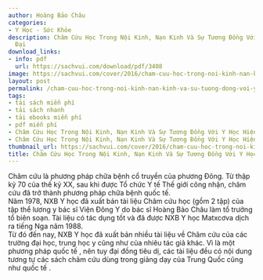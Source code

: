 ```yaml
---
author: Hoàng Bảo Châu
categories:
- Y Học - Sức Khỏe
description: Châm Cứu Học Trong Nội Kinh, Nạn Kinh Và Sự Tương Đồng Với Y Học Hiện
  Đại
download_links:
- info: pdf
  url: https://sachvui.com/download/pdf/3408
image: https://sachvui.com/cover/2016/cham-cuu-hoc-trong-noi-kinh-nan-kinh-va-su-tuong-dong-voi-y-hoc-hien-dai.jpg
layout: post
permalink: /cham-cuu-hoc-trong-noi-kinh-nan-kinh-va-su-tuong-dong-voi-y-hoc-hien-dai.html
tags:
- tải sách miễn phí
- tải sách nhanh
- tải ebooks miễn phí
- pdf miễn phí
- Châm Cứu Học Trong Nội Kinh, Nạn Kinh Và Sự Tương Đồng Với Y Học Hiện Đại ebook
- Châm Cứu Học Trong Nội Kinh, Nạn Kinh Và Sự Tương Đồng Với Y Học Hiện Đại pdf
thumbnail_url: https://sachvui.com/cover/2016/cham-cuu-hoc-trong-noi-kinh-nan-kinh-va-su-tuong-dong-voi-y-hoc-hien-dai.jpg
title: Châm Cứu Học Trong Nội Kinh, Nạn Kinh Và Sự Tương Đồng Với Y Học Hiện Đại
---
```


 <div class="item-desc text-justify"> <p>Châm cứu là phương pháp chữa bệnh cổ truyền của phương Đông. Từ thập kỷ 70 của thế kỷ XX, sau khi được Tổ chức Y tế Thế giới công nhận, châm cứu đã trở thành phương pháp chữa bệnh quốc tế.<br>Năm 1978, NXB Y học đã xuất bản tài liệu Châm cứu học (gồm 2 tập) của tập thể lương y bác sĩ Viện Đông Y do bác sĩ Hoàng Bảo Châu làm tổ trưởng tổ biên soạn. Tài liệu có tác dụng tốt và đã được NXB Y học Matxcơva dịch ra tiếng Nga năm 1988.<br>Từ đó đến nay, NXB Y học đã xuất bản nhiều tài liệu về Châm cứu của các trường đại học, trung học y cũng như của nhiêu tác giả khác. Vì là một phương pháp quốc tế , nên tuy đại đồng tiêu dị, các tài liệu đều có nội dung tương tự các sách châm cứu dùng trong giảng dạy của Trung Quốc cũng như quốc tế .</p> </div>